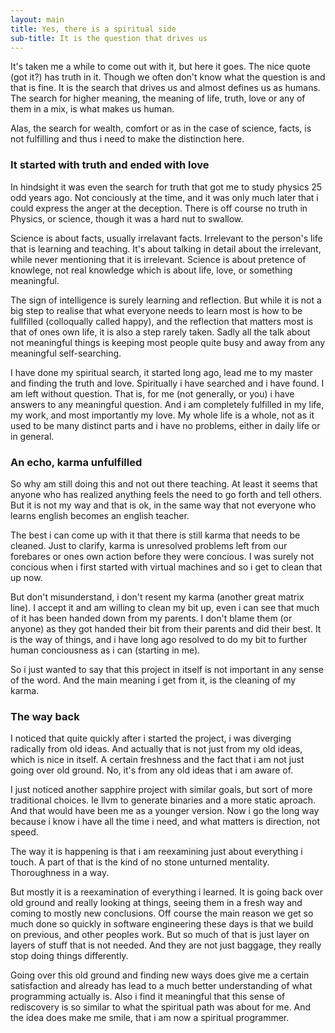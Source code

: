 ```yaml
---
layout: main
title: Yes, there is a spiritual side
sub-title: It is the question that drives us
---
```


It's taken me a while to come out with it, but here it goes. The nice quote (got it?) has truth in it. Though we often don't 
know what the question is and that is fine. It is the search that drives us and almost defines us as humans.
The search for higher meaning, the meaning of life, truth, love or any of them in a mix, is what makes us human. 

Alas, the search for wealth, comfort or as in the case of science, facts, is not fulfilling and thus i need to make the 
distinction here.

### It started with truth and ended with love

In hindsight it was even the search for truth that got me to study physics 25 odd years ago. 
Not conciously at the time, and it was only much later that i could express the anger at the deception. 
There is off course no truth in Physics, or science, though it was a hard nut to swallow.

Science is about facts, usually irrelavant facts. Irrelevant to the person's life that is learning and teaching. 
It's about talking in detail about the irrelevant, while never mentioning that it is irrelevant.
Science is about pretence of knowlege, not real knowledge which is about life, love, or something meaningful. 

The sign of intelligence is surely learning and reflection. 
But while it is not a big step to realise that what everyone needs to learn most is how to be fullfilled 
(colloqually called happy), and the reflection that matters most is that of ones own life, 
it is also a step rarely taken. 
Sadly all the talk about not meaningful things is keeping most people quite busy and away from any meaningful self-searching.

I have done my spiritual search, it started long ago, lead me to my master and finding the truth and love. 
Spiritually i have searched and i have found. I am left without question. That is, for me (not generally, or you) i have answers to any meaningful question. And i am completely fulfilled in my life, my work, and most importantly my love. My whole life is a whole, not as it used to be many distinct parts and i have no problems, either in daily life or in general.

### An echo, karma unfulfilled

So why am still doing this and not out there teaching. At least it seems that anyone who has realized anything feels the
need to go forth and tell others. But it is not my way and that is ok, in the same way that not everyone who learns english
becomes an english teacher.

The best i can come up with it that there is still karma that needs to be cleaned. Just to clarify, karma is unresolved
problems left from our forebares or ones own action before they were concious. I was surely not concious when i first 
started with virtual machines and so i get to clean that up now.

But don't misunderstand, i don't resent my karma (another great matrix line). I accept it and am willing to clean my bit
up, even i can see that much of it has been handed down from my parents. I don't blame them (or anyone) as they got handed
their bit from their parents and did their best. It is the way of things, and i have long ago resolved to do my bit 
to further human conciousness as i can (starting in me).

So i just wanted to say that this project in itself is not important in any sense of the word. 
And the main meaning i get from it, is the cleaning of my karma.

### The way back

I noticed that quite quickly after i started the project, i was diverging radically from old ideas. And actually that
is not just from my old ideas, which is nice in itself. A certain freshness and the fact that i am not just going over
old ground. No, it's from any old ideas that i am aware of.

I just noticed another sapphire project with similar goals, but sort of more traditional choices. Ie llvm to generate binaries
and a more static aproach. And that would have been me as a younger version. Now i go the long way because i know i have
 all the time i need, and what matters is direction, not speed.

The way it is happening is that i am reexamining just about everything i touch. A part of that is the kind of no stone
unturned mentality. Thoroughness in a way.

But mostly it is a reexamination of everything i learned. It is going back over old ground and really looking at things,
seeing them in a fresh way and coming to mostly new conclusions. Off course the main reason we get so much done so quickly 
in software engineering these days is that we build on previous, and other peoples work. But so much of that is just 
layer on layers of stuff that is not needed. And they are not just baggage, they really stop doing things differently.

Going over this old ground and finding new ways does give me a certain satisfaction and already has lead to a much better
understanding of what programming actually is. Also i find it meaningful that this sense of rediscovery is so similar to
what the spiritual path was about for me. And the idea does make me smile, that i am now a spiritual programmer.
